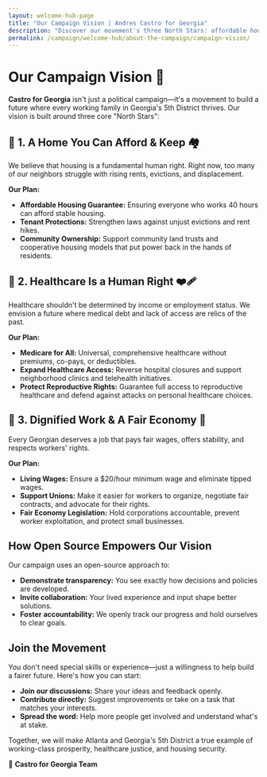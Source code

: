 ```yaml
---
layout: welcome-hub-page
title: "Our Campaign Vision | Andres Castro for Georgia"
description: "Discover our movement's three North Stars: affordable housing for all, healthcare as a human right, and dignified work in a fair economy. Join us in building working-class prosperity."
permalink: /campaign/welcome-hub/about-the-campaign/campaign-vision/
---
```


# Our Campaign Vision 🌟

**Castro for Georgia** isn't just a political campaign—it's a movement to build a future where every working family in Georgia's 5th District thrives. Our vision is built around three core "North Stars":

## 🌟 1. A Home You Can Afford & Keep 🏘️

We believe that housing is a fundamental human right. Right now, too many of our neighbors struggle with rising rents, evictions, and displacement.

**Our Plan:**

* **Affordable Housing Guarantee:** Ensuring everyone who works 40 hours can afford stable housing.
* **Tenant Protections:** Strengthen laws against unjust evictions and rent hikes.
* **Community Ownership:** Support community land trusts and cooperative housing models that put power back in the hands of residents.

## 🌟 2. Healthcare Is a Human Right ❤️‍🩹

Healthcare shouldn't be determined by income or employment status. We envision a future where medical debt and lack of access are relics of the past.

**Our Plan:**

* **Medicare for All:** Universal, comprehensive healthcare without premiums, co-pays, or deductibles.
* **Expand Healthcare Access:** Reverse hospital closures and support neighborhood clinics and telehealth initiatives.
* **Protect Reproductive Rights:** Guarantee full access to reproductive healthcare and defend against attacks on personal healthcare choices.

## 🌟 3. Dignified Work & A Fair Economy 💪

Every Georgian deserves a job that pays fair wages, offers stability, and respects workers' rights.

**Our Plan:**

* **Living Wages:** Ensure a \$20/hour minimum wage and eliminate tipped wages.
* **Support Unions:** Make it easier for workers to organize, negotiate fair contracts, and advocate for their rights.
* **Fair Economy Legislation:** Hold corporations accountable, prevent worker exploitation, and protect small businesses.

## How Open Source Empowers Our Vision

Our campaign uses an open-source approach to:

* **Demonstrate transparency:** You see exactly how decisions and policies are developed.
* **Invite collaboration:** Your lived experience and input shape better solutions.
* **Foster accountability:** We openly track our progress and hold ourselves to clear goals.

## Join the Movement

You don't need special skills or experience—just a willingness to help build a fairer future. Here's how you can start:

* **Join our discussions:** Share your ideas and feedback openly.
* **Contribute directly:** Suggest improvements or take on a task that matches your interests.
* **Spread the word:** Help more people get involved and understand what's at stake.

Together, we will make Atlanta and Georgia's 5th District a true example of working-class prosperity, healthcare justice, and housing security.

🌱 **Castro for Georgia Team**
